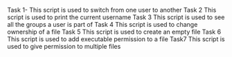 Task 1- This script is used to switch from one user to another
Task 2 This script is used to print the current username
Task 3 This script is used to see all the groups a user is part of 
Task 4 This script is used to change ownership of a file
Task 5 This script is used to create an empty file
Task 6 This script is used to add executable permission to a file
Task7 This script is used to give permission to multiple files
